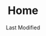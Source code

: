 ---
layout: layouts/home.html
title: Home
description: Additional description that can be left blank.
date: Last Modified
permalink: /
theme: 1

hero_banner:
  title: "10x is the federal government’s very own venture studio."

news_card:
  date: "November 30, 2023"
  title: "New projects chosen for FY23"
  subtitle: "10x selected a new set of high-impact ideas for its next round of Phase 1 funding."
  button_text: "Read more"
  button_link: "https://www.google.com/"

header_columns:
  title: We're different by design
  lists:
    - title: "Big ideas"
      text: "All of our projects come from public servants who submit ideas to see if they can move the needle forward to solve a real problem."
    - title: "Small investments"
      text: "We use an incremental funding approach to minimize the amount of funding we put behind unfeasible projects, so we can focus investments on the most promising ideas."
    - title: "Scalable innovation"
      text: "We demand that our projects demonstrate feasibility and opportunity for impact at every stage of the process. If they don't, we wind them down."

section_1_static_content:
  title: "We’re re-imagining government technology services through your ideas."
  text: "As a public servant, you're uniquely positioned to imagine better ways to serve the public. If you’ve ever thought, 'There's got to be a better way to do that,' we want your ideas."
  button_text: "How to pitch your idea"
  button_link: "/link/to/page"
  subtitle: "Meet our top investment portfolios."
  link_text: "See all of our investment portfolios"
  link_url: "/projects/"

section_1_cards:
  - subtitle: "Benefits Eligibility AND DELIVERY"
    title: "Could it be easier for eligible people to find and receive public benefits?"
    button_text: "Read more"
    button_link: "/link/to/page"
  - subtitle: "Access to data and information"
    title: "How do we make government data more reliable and accurate?"
    button_text: "Read more"
    button_link: "/link/to/page"
  - subtitle: "Science, medicine, and climate"
    title: "How can the federal government lead the way in science and technology research?"
    button_text: "Read more"
    button_link: "/link/to/page"
  - subtitle: "Efficient public service"
    title: "What tools do federal employees need to be efficient and effective at their work?"
    button_text: "Read more"
    button_link: "/link/to/page"

section_2_static_content:
  title: "206 investments and counting."
  button_text: "Discover our investment portfolios"
  button_link: "/reports/"

section_3_content:
  title: "Take a look at some of our best investments so far."
  cards:
  - subtitle: "Benefits Eligibility & Delivery"
    title: "BEARS, the benefit eligibility estimator"
    text: Information on government benefits and services is typical ly agency-centered, rather than human-centered. This investment demonstrates how to build a benefit eligibility estimator that’s easy to understand when facing life’s toughest challenges.
    button_text: "See BEARS in action"
    button_link: "/projects/benefits-eligibility-resource/"
  - subtitle: "Optimizing Digital Experiences"
    title: "The U.S. Web Design System"
    text: In 2015, the team that later became 10x partnered with 18F and the U.S. Digital Service to release the alpha version of the U.S. Federal Web Design Standards. Following additional investment, the standards became a modular suite of components for all federal websites and were renamed the U.S. Web Design System.
    button_text: "Check out the USWDS"
    button_link: "/link/to/page"

section_4_static_content:
  title: "We've worked with hundreds of civil servants and dozens of federal agencies to turn <span class=\"purple\">good-for-government</span> ideas into <span class=\"purple\">good-for-people</span> solutions."
  button_text: "Ready to share yours?"
  button_link: "https://feedback.gsa.gov/jfe/form/SV_1Im8dTPnjnV3HpP"

section_5_static_content:
  title: "We’re in good company."
  text: "10x is proud to share the agencies and offices we’ve partnered with recently."

section_5_bullet_list:
- Department of Justice
- Institute of Museum and Library Sciences
- Federal Emergency Management Agency
- Department of Homeland Security
- Department of Commerce
- Whitehouse Office of Management and Budget
- Department of Health and Human Services
- Small Business Administration
- National Archives and Records Administration
- Department of the Treasury

return_to_top: |-
  Return to top.

submit_idea_cta_before: |-
  Got an idea to submit? 10x accepts ideas on a rolling basis and federal employees can submit them right here.

submit_idea_cta_after: |-
  _\*We don’t yet know when we’ll be evaluating our next batch of ideas for funding. We’ll update you once we know._

ghostwriter_endings:
  -  "delivers services?"
  -  "processes data?"
  -  "ensures equality?"
  -  "engages with the public?"
  -  "uses technology?"

---